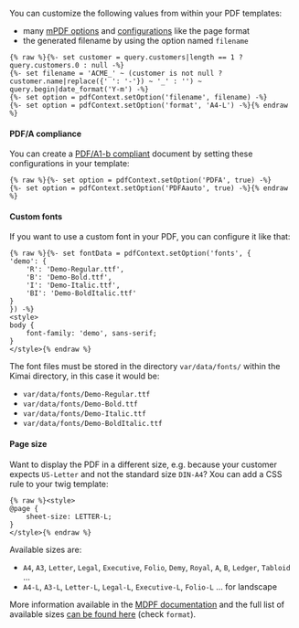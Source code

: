 You can customize the following values from within your PDF templates:
- many [mPDF options](https://mpdf.github.io/reference/mpdf-functions/construct.html) and [configurations](https://mpdf.github.io/reference/mpdf-variables/overview.html) like the page format
- the generated filename by using the option named `filename`

```twig
{% raw %}{%- set customer = query.customers|length == 1 ? query.customers.0 : null -%}
{%- set filename = 'ACME_' ~ (customer is not null ? customer.name|replace({' ': '-'}) ~ '_' : '') ~ query.begin|date_format('Y-m') -%}
{%- set option = pdfContext.setOption('filename', filename) -%}
{%- set option = pdfContext.setOption('format', 'A4-L') -%}{% endraw %}
```

#### PDF/A compliance

You can create a [PDF/A1-b compliant](https://mpdf.github.io/what-else-can-i-do/pdf-a1-b-compliance.html) document by setting 
these configurations in your template:

```twig
{% raw %}{%- set option = pdfContext.setOption('PDFA', true) -%}
{%- set option = pdfContext.setOption('PDFAauto', true) -%}{% endraw %} 
```

#### Custom fonts

If you want to use a custom font in your PDF, you can configure it like that:

```twig
{% raw %}{%- set fontData = pdfContext.setOption('fonts', {
'demo': {
    'R': 'Demo-Regular.ttf',
    'B': 'Demo-Bold.ttf',
    'I': 'Demo-Italic.ttf',
    'BI': 'Demo-BoldItalic.ttf'
}
}) -%}
<style>
body { 
    font-family: 'demo', sans-serif;
}
</style>{% endraw %} 
```

The font files must be stored in the directory `var/data/fonts/` within the Kimai directory, in this case it would be:

- `var/data/fonts/Demo-Regular.ttf`
- `var/data/fonts/Demo-Bold.ttf`
- `var/data/fonts/Demo-Italic.ttf`
- `var/data/fonts/Demo-BoldItalic.ttf`

#### Page size

Want to display the PDF in a different size, e.g. because your customer expects `US-Letter` and not the standard size `DIN-A4`?
Xou can add a CSS rule to your twig template:
```twig
{% raw %}<style>
@page { 
    sheet-size: LETTER-L;
}
</style>{% endraw %} 
```

Available sizes are:
- `A4`, `A3`, `Letter`, `Legal`, `Executive`, `Folio`, `Demy`, `Royal`, `A`, `B`, `Ledger`, `Tabloid` ...
- `A4-L`, `A3-L`, `Letter-L`, `Legal-L`, `Executive-L`, `Folio-L` ... for landscape

More information available in the [MDPF documentation](https://mpdf.github.io/paging/different-page-sizes.html) and the
full list of available sizes [can be found here](https://mpdf.github.io/reference/mpdf-functions/construct.html) (check `format`).
